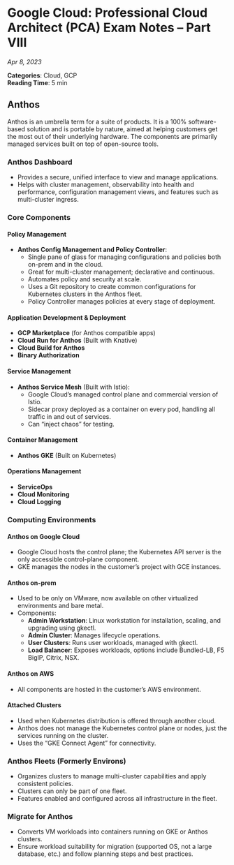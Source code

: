 # Google Cloud: Professional Cloud Architect (PCA) Exam Notes – Part VIII
*Apr 8, 2023*

**Categories**: Cloud, GCP  
**Reading Time**: 5 min

## Anthos
Anthos is an umbrella term for a suite of products. It is a 100% software-based solution and is portable by nature, aimed at helping customers get the most out of their underlying hardware. The components are primarily managed services built on top of open-source tools.

### Anthos Dashboard
- Provides a secure, unified interface to view and manage applications.
- Helps with cluster management, observability into health and performance, configuration management views, and features such as multi-cluster ingress.

### Core Components

#### Policy Management
- **Anthos Config Management and Policy Controller**:
  - Single pane of glass for managing configurations and policies both on-prem and in the cloud.
  - Great for multi-cluster management; declarative and continuous.
  - Automates policy and security at scale.
  - Uses a Git repository to create common configurations for Kubernetes clusters in the Anthos fleet.
  - Policy Controller manages policies at every stage of deployment.

#### Application Development & Deployment
- **GCP Marketplace** (for Anthos compatible apps)
- **Cloud Run for Anthos** (Built with Knative)
- **Cloud Build for Anthos**
- **Binary Authorization**

#### Service Management
- **Anthos Service Mesh** (Built with Istio):
  - Google Cloud’s managed control plane and commercial version of Istio.
  - Sidecar proxy deployed as a container on every pod, handling all traffic in and out of services.
  - Can “inject chaos” for testing.

#### Container Management
- **Anthos GKE** (Built on Kubernetes)

#### Operations Management
- **ServiceOps**
- **Cloud Monitoring**
- **Cloud Logging**

### Computing Environments

#### Anthos on Google Cloud
- Google Cloud hosts the control plane; the Kubernetes API server is the only accessible control-plane component.
- GKE manages the nodes in the customer’s project with GCE instances.

#### Anthos on-prem
- Used to be only on VMware, now available on other virtualized environments and bare metal.
- Components:
  - **Admin Workstation**: Linux workstation for installation, scaling, and upgrading using gkectl.
  - **Admin Cluster**: Manages lifecycle operations.
  - **User Clusters**: Runs user workloads, managed with gkectl.
  - **Load Balancer**: Exposes workloads, options include Bundled-LB, F5 BigIP, Citrix, NSX.

#### Anthos on AWS
- All components are hosted in the customer’s AWS environment.

#### Attached Clusters
- Used when Kubernetes distribution is offered through another cloud.
- Anthos does not manage the Kubernetes control plane or nodes, just the services running on the cluster.
- Uses the “GKE Connect Agent” for connectivity.

### Anthos Fleets (Formerly Environs)
- Organizes clusters to manage multi-cluster capabilities and apply consistent policies.
- Clusters can only be part of one fleet.
- Features enabled and configured across all infrastructure in the fleet.

### Migrate for Anthos
- Converts VM workloads into containers running on GKE or Anthos clusters.
- Ensure workload suitability for migration (supported OS, not a large database, etc.) and follow planning steps and best practices.
```
